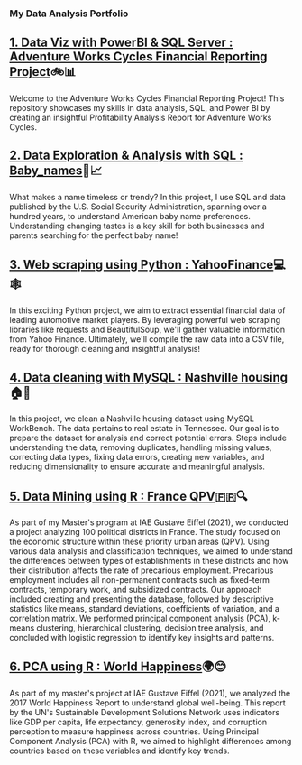 ### My Data Analysis Portfolio
## [1. Data Viz with PowerBI & SQL Server : Adventure Works Cycles Financial Reporting Project](https://github.com/jjivaldoDA/Power-BI-financial-report-project)🚲📊
Welcome to the Adventure Works Cycles Financial Reporting Project! This repository showcases my skills in data analysis, SQL, and Power BI by creating an insightful Profitability Analysis Report for Adventure Works Cycles.

## [2. Data Exploration & Analysis with SQL : Baby_names](https://github.com/jjivaldoDA/Baby_names)👶📈
What makes a name timeless or trendy? In this project, I use SQL and data published by the U.S. Social Security Administration, spanning over a hundred years, to understand American baby name preferences. Understanding changing tastes is a key skill for both businesses and parents searching for the perfect baby name!

## [3. Web scraping using Python : YahooFinance](https://github.com/jjivaldoDA/YahooFinanceWebScraping)💻🕸️
In this exciting Python project, we aim to extract essential financial data of leading automotive market players. By leveraging powerful web scraping libraries like requests and BeautifulSoup, we'll gather valuable information from Yahoo Finance. Ultimately, we'll compile the raw data into a CSV file, ready for thorough cleaning and insightful analysis!

## [4. Data cleaning with MySQL : Nashville housing](https://github.com/jjivaldoDA/Nashville-housing-data-cleaning)🏠🧹
In this project, we clean a Nashville housing dataset using MySQL WorkBench. The data pertains to real estate in Tennessee. Our goal is to prepare the dataset for analysis and correct potential errors. Steps include understanding the data, removing duplicates, handling missing values, correcting data types, fixing data errors, creating new variables, and reducing dimensionality to ensure accurate and meaningful analysis.

## [5. Data Mining using R : France QPV](https://github.com/jjivaldoDA/Data_mining_QPV)🇫🇷🔍
As part of my Master's program at IAE Gustave Eiffel (2021), we conducted a project analyzing 100 political districts in France. The study focused on the economic structure within these priority urban areas (QPV). Using various data analysis and classification techniques, we aimed to understand the differences between types of establishments in these districts and how their distribution affects the rate of precarious employment. Precarious employment includes all non-permanent contracts such as fixed-term contracts, temporary work, and subsidized contracts. Our approach included creating and presenting the database, followed by descriptive statistics like means, standard deviations, coefficients of variation, and a correlation matrix. We performed principal component analysis (PCA), k-means clustering, hierarchical clustering, decision tree analysis, and concluded with logistic regression to identify key insights and patterns.

## [6. PCA using R : World Happiness](https://github.com/jjivaldoDA/World_Happiness)🌍😊
As part of my master's project at IAE Gustave Eiffel (2021), we analyzed the 2017 World Happiness Report to understand global well-being. This report by the UN's Sustainable Development Solutions Network uses indicators like GDP per capita, life expectancy, generosity index, and corruption perception to measure happiness across countries. Using Principal Component Analysis (PCA) with R, we aimed to highlight differences among countries based on these variables and identify key trends.




